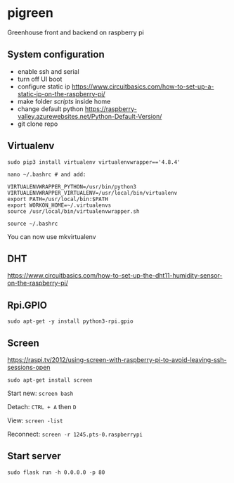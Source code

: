 # pigreen
Greenhouse front and backend on raspberry pi

## System configuration

* enable ssh and serial
* turn off UI boot
* configure static ip
  https://www.circuitbasics.com/how-to-set-up-a-static-ip-on-the-raspberry-pi/
* make folder *scripts* inside home
* change default python https://raspberry-valley.azurewebsites.net/Python-Default-Version/
* git clone repo

## Virtualenv

`sudo pip3 install virtualenv virtualenvwrapper=='4.8.4'`

```
nano ~/.bashrc # and add:

VIRTUALENVWRAPPER_PYTHON=/usr/bin/python3
VIRTUALENVWRAPPER_VIRTUALENV=/usr/local/bin/virtualenv
export PATH=/usr/local/bin:$PATH
export WORKON_HOME=~/.virtualenvs
source /usr/local/bin/virtualenvwrapper.sh

source ~/.bashrc
```

You can now use mkvirtualenv

## DHT

https://www.circuitbasics.com/how-to-set-up-the-dht11-humidity-sensor-on-the-raspberry-pi/


## Rpi.GPIO

`sudo apt-get -y install python3-rpi.gpio`

## Screen

https://raspi.tv/2012/using-screen-with-raspberry-pi-to-avoid-leaving-ssh-sessions-open

`sudo apt-get install screen`

Start new: `screen bash`

Detach: `CTRL + A` then `D`

View: `screen -list`

Reconnect: `screen -r 1245.pts-0.raspberrypi`

## Start server

`sudo flask run -h 0.0.0.0 -p 80`